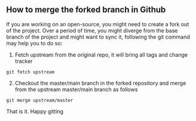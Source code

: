 ## How to merge the forked branch in Github

If you are working on an open-source, you might need to create a fork out of the project. Over a period of time, you might diverge from the base branch of the project and might want to sync it, following the git command may help you to do so:

1. Fetch upstream from the original repo, it will bring all tags and change tracker 

``` 
git fetch upstream

``` 
2. Checkout the master/main branch in the forked repository and merge from the upstream master/main branch as follows 

```
git merge upstream/master

```

That is it.
Happy gitting